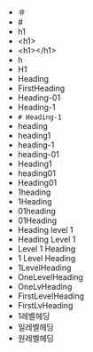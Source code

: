 - ＃
- \#
- h1
- \<h1>
- \<h1>\</h1>
- h
- H1
- Heading
- FirstHeading
- Heading-01
- Heading-1
- `# Heading-1`
- heading
- heading1
- heading-1
- heading-01
- Heading1
- heading01
- Heading01
- 1heading
- 1Heading
- 01heading
- 01Heading
- Heading level 1
- Heading Level 1
- Level 1 Heading
- 1 Level Heading
- 1LevelHeading
- OneLevelHeading
- OneLvHeading
- FirstLevelHeading
- FirstLvHeading
- 1레벨헤딩
- 일레벨헤딩
- 원레벨헤딩
